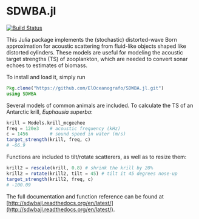 # SDWBA.jl

[![Build Status](https://travis-ci.org/ElOceanografo/SDWBA.jl.svg?branch=master)](https://travis-ci.org/ElOceanografo/SDWBA.jl)

This Julia package implements the (stochastic) distorted-wave Born approximation for 
acoustic scattering from fluid-like objects shaped like distorted cylinders.  These
models are useful for modeling the acoustic target strengths (TS) of zooplankton, which
are needed to convert sonar echoes to estimates of biomass.

To install and load it, simply run

```julia
Pkg.clone("https://github.com/ElOceanografo/SDWBA.jl.git")
using SDWBA
```

Several models of common animals are included.  To calculate the TS of an Antarctic krill,
*Euphausia superba*:

```julia
krill = Models.krill_mcgeehee
freq = 120e3	# acoustic frequency (kHz)
c = 1456		# sound speed in water (m/s)
target_strength(krill, freq, c)
# -66.9
``` 

Functions are included to tilt/rotate scatterers, as well as to resize them:

```julia
krill2 = rescale(krill, 0.8) # shrink the krill by 20%
krill2 = rotate(krill2, tilt = 45) # tilt it 45 degrees nose-up
target_strength(krill2, freq, c)
# -100.09
```

The full documentation and function reference can be found at [http://sdwbajl.readthedocs.org/en/latest/](http://sdwbajl.readthedocs.org/en/latest/).